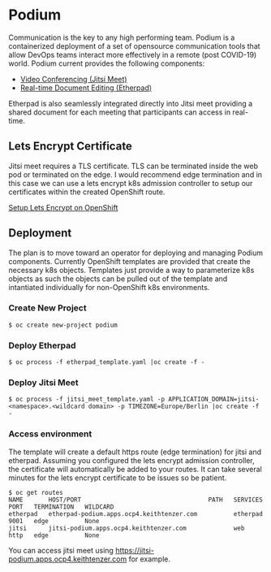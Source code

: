 # Podium
Communication is the key to any high performing team. Podium is a containerized deployment of a set of opensource communication tools that allow DevOps teams interact more effectively in a remote (post COVID-19) world. Podium current provides the following components:
* [Video Conferencing (Jitsi Meet)](https://jitsi.org/jitsi-meet/)
* [Real-time Document Editing (Etherpad)](https://etherpad.org/)

Etherpad is also seamlessly integrated directly into Jitsi meet providing a shared document for each meeting that participants can access in real-time.

## Lets Encrypt Certificate
Jitsi meet requires a TLS certificate. TLS can be terminated inside the web pod or terminated on the edge. I would recommend edge termination and in this case we can use a lets encrypt k8s admission controller to setup our certificates within the created OpenShift route.

[Setup Lets Encrypt on OpenShift](https://keithtenzer.com/2020/04/03/openshift-application-certificate-management-with-lets-encrypt/)

## Deployment
The plan is to move toward an operator for deploying and managing Podium components. Currently OpenShift templates are provided that create the necessary k8s objects. Templates just provide a way to parameterize k8s objects as such the objects can be pulled out of the template and intantiated individually for non-OpenShift k8s environments.

### Create New Project

```$ oc create new-project podium```

### Deploy Etherpad

```$ oc process -f etherpad_template.yaml |oc create -f -```

### Deploy Jitsi Meet
```$ oc process -f jitsi_meet_template.yaml -p APPLICATION_DOMAIN=jitsi-<namespace>.<wildcard domain> -p TIMEZONE=Europe/Berlin |oc create -f -```

### Access environment
The template will create a default https route (edge termination) for jitsi and etherpad. Assuming you configured the lets encrypt admission controller, the certificate will automatically be added to your routes. It can take several minutes for the lets encrypt certificate to be issues so be patient.

```
$ oc get routes
NAME       HOST/PORT                                   PATH   SERVICES   PORT   TERMINATION   WILDCARD
etherpad   etherpad-podium.apps.ocp4.keithtenzer.com          etherpad   9001   edge          None
jitsi      jitsi-podium.apps.ocp4.keithtenzer.com             web        http   edge          None
```

You can access jitsi meet using https://jitsi-podium.apps.ocp4.keithtenzer.com for example.
